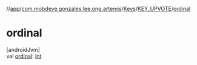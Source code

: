 //[app](../../../../index.md)/[com.mobdeve.gonzales.lee.ong.artemis](../../index.md)/[Keys](../index.md)/[KEY_UPVOTE](index.md)/[ordinal](ordinal.md)

# ordinal

[androidJvm]\
val [ordinal](ordinal.md): [Int](https://kotlinlang.org/api/latest/jvm/stdlib/kotlin/-int/index.html)
